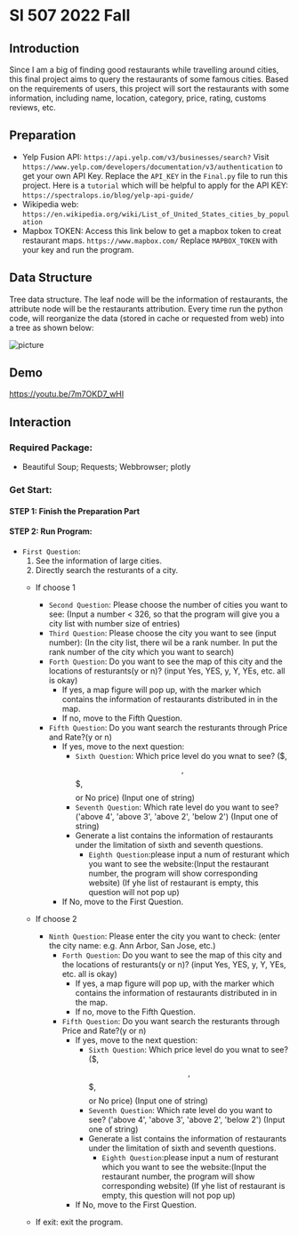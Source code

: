 # SI 507 2022 Fall

## Introduction
Since I am a big of finding good restaurants while travelling around cities, this final project aims to query the restaurants of some famous cities. Based on the requirements of users, this project will sort the restaurants with some information, including name, location, category, price, rating, customs reviews, etc.

## Preparation
- Yelp Fusion API: `https://api.yelp.com/v3/businesses/search?`
Visit `https://www.yelp.com/developers/documentation/v3/authentication` to get your own API Key. Replace the `API_KEY` in the `Final.py` file to run this project. Here is a `tutorial` which will be helpful to apply for the API KEY:
`https://spectralops.io/blog/yelp-api-guide/`
- Wikipedia web: `https://en.wikipedia.org/wiki/List_of_United_States_cities_by_population`
- Mapbox TOKEN: Access this link below to get a mapbox token to creat restaurant maps. `https://www.mapbox.com/`
Replace `MAPBOX_TOKEN` with your key and run the program.

## Data Structure
Tree data structure. The leaf node will be the information of restaurants, the attribute node will be the restaurants attribution.
Every time run the python code, will reorganize the data (stored in cache or requested from web) into a tree as shown below:

![picture](https://github.com/yiihanw/Final-Proj-python/blob/main/507_tree.png)

## Demo
https://youtu.be/7m7OKD7_wHI

## Interaction
### Required Package:
- Beautiful Soup; Requests; Webbrowser; plotly
### Get Start:
#### STEP 1: Finish the Preparation Part
#### STEP 2: Run Program:
- `First Question`:
    1. See the information of large cities.
    2. Directly search the resturants of a city.
    - If choose 1
        - `Second Question`: Please choose the number of cities you want to see: (Input a number < 326, so that the program will give you a city list with number size of entries)
        - `Third Question`: Please choose the city you want to see (input number): (In the city list, there wil be a rank number. In put the rank number of the city which you want to search)
        - `Forth Question`: Do you want to see the map of this city and the locations of resturants(y or n)? (input Yes, YES, y, Y, YEs, etc. all is okay)
            - If yes, a map figure will pop up, with the marker which contains the information of restaurants distributed in in the map.
            - If no, move to the Fifth Question.
        - `Fifth Question`: Do you want search the resturants through Price and Rate?(y or n)
            - If yes, move to the next question:
                - `Sixth Question`: Which price level do you wnat to see? ($, $$, $$$, $$$$ or No price) (Input one of string)
                - `Seventh Question`: Which rate level do you want to see? ('above 4', 'above 3', 'above 2', 'below 2') (Input one of string)
                - Generate a list contains the information of restaurants under the limitation of sixth and seventh questions.
                    - `Eighth Question`:please input a num of resturant which you want to see the website:(Input the restaurant number, the program will show corresponding website) (If yhe list of restaurant is empty, this question will not pop up)
            - If No, move to the First Question.
    - If choose 2
        - `Ninth Question`: Please enter the city you want to check: (enter the city name: e.g. Ann Arbor, San Jose, etc.)
            - `Forth Question`: Do you want to see the map of this city and the locations of resturants(y or n)? (input Yes, YES, y, Y, YEs, etc. all is okay)
                - If yes, a map figure will pop up, with the marker which contains the information of restaurants distributed in in the map.
                - If no, move to the Fifth Question.
            - `Fifth Question`: Do you want search the resturants through Price and Rate?(y or n)
                - If yes, move to the next question:
                    - `Sixth Question`: Which price level do you wnat to see? ($, $$, $$$, $$$$ or No price) (Input one of string)
                    - `Seventh Question`: Which rate level do you want to see? ('above 4', 'above 3', 'above 2', 'below 2') (Input one of string)
                    - Generate a list contains the information of restaurants under the limitation of sixth and seventh questions.
                        - `Eighth Question`:please input a num of resturant which you want to see the website:(Input the restaurant number, the program will show corresponding website) (If yhe list of restaurant is empty, this question will not pop up)
                - If No, move to the First Question.

    - If exit: exit the program.



